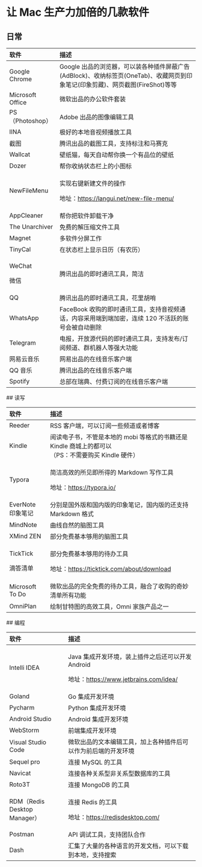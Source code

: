 # 让 Mac 生产力加倍的几款软件

## 日常

<table>
  <thead>
    <tr>
      <th style="text-align:left">&#x8F6F;&#x4EF6;</th>
      <th style="text-align:left">&#x63CF;&#x8FF0;</th>
    </tr>
  </thead>
  <tbody>
    <tr>
      <td style="text-align:left">Google Chrome</td>
      <td style="text-align:left">Google &#x51FA;&#x54C1;&#x7684;&#x6D4F;&#x89C8;&#x5668;&#xFF0C;&#x53EF;&#x4EE5;&#x88C5;&#x5404;&#x79CD;&#x63D2;&#x4EF6;&#x5C4F;&#x853D;&#x5E7F;&#x544A;(AdBlock)&#x3001;&#x6536;&#x7EB3;&#x6807;&#x7B7E;&#x9875;(OneTab)&#x3001;&#x6536;&#x85CF;&#x7F51;&#x9875;&#x5230;&#x5370;&#x8C61;&#x7B14;&#x8BB0;(&#x5370;&#x8C61;&#x526A;&#x85CF;)&#x3001;&#x7F51;&#x9875;&#x622A;&#x56FE;(FireShot)&#x7B49;&#x7B49;</td>
    </tr>
    <tr>
      <td style="text-align:left">Microsoft Office</td>
      <td style="text-align:left">&#x5FAE;&#x8F6F;&#x51FA;&#x54C1;&#x7684;&#x529E;&#x516C;&#x8F6F;&#x4EF6;&#x5957;&#x88C5;</td>
    </tr>
    <tr>
      <td style="text-align:left">PS&#xFF08;Photoshop&#xFF09;</td>
      <td style="text-align:left">Adobe &#x51FA;&#x54C1;&#x7684;&#x56FE;&#x50CF;&#x7F16;&#x8F91;&#x5DE5;&#x5177;</td>
    </tr>
    <tr>
      <td style="text-align:left">IINA</td>
      <td style="text-align:left">&#x6781;&#x597D;&#x7684;&#x672C;&#x5730;&#x97F3;&#x89C6;&#x9891;&#x64AD;&#x653E;&#x5DE5;&#x5177;</td>
    </tr>
    <tr>
      <td style="text-align:left">&#x622A;&#x56FE;</td>
      <td style="text-align:left">&#x817E;&#x8BAF;&#x51FA;&#x54C1;&#x7684;&#x622A;&#x56FE;&#x5DE5;&#x5177;&#xFF0C;&#x652F;&#x6301;&#x6807;&#x6CE8;&#x548C;&#x9A6C;&#x8D5B;&#x514B;</td>
    </tr>
    <tr>
      <td style="text-align:left">Wallcat</td>
      <td style="text-align:left">&#x58C1;&#x7EB8;&#x732B;&#xFF0C;&#x6BCF;&#x5929;&#x81EA;&#x52A8;&#x5E2E;&#x4F60;&#x6362;&#x4E00;&#x4E2A;&#x6709;&#x54C1;&#x4F4D;&#x7684;&#x58C1;&#x7EB8;</td>
    </tr>
    <tr>
      <td style="text-align:left">Dozer</td>
      <td style="text-align:left">&#x5E2E;&#x4F60;&#x6536;&#x7EB3;&#x72B6;&#x6001;&#x680F;&#x4E0A;&#x7684;&#x5C0F;&#x56FE;&#x6807;</td>
    </tr>
    <tr>
      <td style="text-align:left">NewFileMenu</td>
      <td style="text-align:left">
        <p>&#x5B9E;&#x73B0;&#x53F3;&#x952E;&#x65B0;&#x5EFA;&#x6587;&#x4EF6;&#x7684;&#x64CD;&#x4F5C;</p>
        <p>&#x5730;&#x5740;&#xFF1A;<a href="https://langui.net/new-file-menu/">https://langui.net/new-file-menu/</a>
        </p>
      </td>
    </tr>
    <tr>
      <td style="text-align:left">AppCleaner</td>
      <td style="text-align:left">&#x5E2E;&#x4F60;&#x628A;&#x8F6F;&#x4EF6;&#x5378;&#x8F7D;&#x5E72;&#x51C0;</td>
    </tr>
    <tr>
      <td style="text-align:left">The Unarchiver</td>
      <td style="text-align:left">&#x514D;&#x8D39;&#x7684;&#x89E3;&#x538B;&#x7F29;&#x6587;&#x4EF6;&#x5DE5;&#x5177;</td>
    </tr>
    <tr>
      <td style="text-align:left">Magnet</td>
      <td style="text-align:left">&#x591A;&#x8F6F;&#x4EF6;&#x5206;&#x5C4F;&#x5DE5;&#x4F5C;</td>
    </tr>
    <tr>
      <td style="text-align:left">TinyCal</td>
      <td style="text-align:left">&#x5728;&#x72B6;&#x6001;&#x680F;&#x4E0A;&#x663E;&#x793A;&#x65E5;&#x5386;&#xFF08;&#x6709;&#x519C;&#x5386;&#xFF09;</td>
    </tr>
    <tr>
      <td style="text-align:left">
        <p>WeChat</p>
        <p>&#x5FAE;&#x4FE1;</p>
      </td>
      <td style="text-align:left">&#x817E;&#x8BAF;&#x51FA;&#x54C1;&#x7684;&#x5373;&#x65F6;&#x901A;&#x8BAF;&#x5DE5;&#x5177;&#xFF0C;&#x7B80;&#x6D01;</td>
    </tr>
    <tr>
      <td style="text-align:left">QQ</td>
      <td style="text-align:left">&#x817E;&#x8BAF;&#x51FA;&#x54C1;&#x7684;&#x5373;&#x65F6;&#x901A;&#x8BAF;&#x5DE5;&#x5177;&#xFF0C;&#x82B1;&#x91CC;&#x80E1;&#x54E8;</td>
    </tr>
    <tr>
      <td style="text-align:left">WhatsApp</td>
      <td style="text-align:left">FaceBook &#x6536;&#x8D2D;&#x7684;&#x5373;&#x65F6;&#x901A;&#x8BAF;&#x5DE5;&#x5177;&#xFF0C;&#x652F;&#x6301;&#x97F3;&#x89C6;&#x9891;&#x901A;&#x8BDD;&#xFF0C;&#x5185;&#x5BB9;&#x91C7;&#x7528;&#x7AEF;&#x5230;&#x7AEF;&#x52A0;&#x5BC6;&#xFF0C;&#x8FDE;&#x7EED;
        120 &#x4E0D;&#x6D3B;&#x8DC3;&#x7684;&#x8D26;&#x53F7;&#x4F1A;&#x88AB;&#x81EA;&#x52A8;&#x5220;&#x9664;</td>
    </tr>
    <tr>
      <td style="text-align:left">Telegram</td>
      <td style="text-align:left">&#x7535;&#x62A5;&#xFF0C;&#x5F00;&#x653E;&#x6E90;&#x4EE3;&#x7801;&#x7684;&#x5373;&#x65F6;&#x901A;&#x8BAF;&#x5DE5;&#x5177;&#xFF0C;&#x652F;&#x6301;&#x53D1;&#x5E03;/&#x8BA2;&#x9605;&#x9891;&#x9053;&#x3001;&#x7FA4;&#x673A;&#x5668;&#x4EBA;&#x7B49;&#x5F3A;&#x5927;&#x529F;&#x80FD;</td>
    </tr>
    <tr>
      <td style="text-align:left">&#x7F51;&#x6613;&#x4E91;&#x97F3;&#x4E50;</td>
      <td style="text-align:left">&#x7F51;&#x6613;&#x51FA;&#x54C1;&#x7684;&#x5728;&#x7EBF;&#x97F3;&#x4E50;&#x5BA2;&#x6237;&#x7AEF;</td>
    </tr>
    <tr>
      <td style="text-align:left">QQ &#x97F3;&#x4E50;</td>
      <td style="text-align:left">&#x817E;&#x8BAF;&#x51FA;&#x54C1;&#x7684;&#x5728;&#x7EBF;&#x97F3;&#x4E50;&#x5BA2;&#x6237;&#x7AEF;</td>
    </tr>
    <tr>
      <td style="text-align:left">Spotify</td>
      <td style="text-align:left">&#x603B;&#x90E8;&#x5728;&#x745E;&#x5178;&#x3001;&#x4ED8;&#x8D39;&#x8BA2;&#x9605;&#x7684;&#x5728;&#x7EBF;&#x97F3;&#x4E50;&#x5BA2;&#x6237;&#x7AEF;</td>
    </tr>
  </tbody>
</table>## 读写

<table>
  <thead>
    <tr>
      <th style="text-align:left">&#x8F6F;&#x4EF6;</th>
      <th style="text-align:left">&#x63CF;&#x8FF0;</th>
    </tr>
  </thead>
  <tbody>
    <tr>
      <td style="text-align:left">Reeder</td>
      <td style="text-align:left">RSS &#x5BA2;&#x6237;&#x7AEF;&#xFF0C;&#x53EF;&#x4EE5;&#x8BA2;&#x9605;&#x4E00;&#x4E9B;&#x9891;&#x9053;&#x6216;&#x8005;&#x535A;&#x5BA2;</td>
    </tr>
    <tr>
      <td style="text-align:left">Kindle</td>
      <td style="text-align:left">&#x9605;&#x8BFB;&#x7535;&#x5B50;&#x4E66;&#xFF0C;&#x4E0D;&#x7BA1;&#x662F;&#x672C;&#x5730;&#x7684;
        mobi &#x7B49;&#x683C;&#x5F0F;&#x7684;&#x4E66;&#x7C4D;&#x8FD8;&#x662F; Kindle
        &#x5546;&#x57CE;&#x4E0A;&#x7684;&#x90FD;&#x53EF;&#x4EE5;
        <br />&#xFF08;PS&#xFF1A;&#x4E0D;&#x9700;&#x8981;&#x8D2D;&#x4E70; Kindle &#x786C;&#x4EF6;&#xFF09;</td>
    </tr>
    <tr>
      <td style="text-align:left">Typora</td>
      <td style="text-align:left">
        <p>&#x7B80;&#x6D01;&#x9AD8;&#x6548;&#x7684;&#x6240;&#x89C1;&#x5373;&#x6240;&#x5F97;&#x7684;
          Markdown &#x5199;&#x4F5C;&#x5DE5;&#x5177;</p>
        <p>&#x5730;&#x5740;&#xFF1A;<a href="https://typora.io/">https://typora.io/</a>
        </p>
      </td>
    </tr>
    <tr>
      <td style="text-align:left">EverNote
        <br />&#x5370;&#x8C61;&#x7B14;&#x8BB0;</td>
      <td style="text-align:left">&#x5206;&#x522B;&#x662F;&#x56FD;&#x5916;&#x7248;&#x548C;&#x56FD;&#x5185;&#x7248;&#x7684;&#x5370;&#x8C61;&#x7B14;&#x8BB0;&#xFF0C;&#x56FD;&#x5185;&#x7248;&#x7684;&#x8FD8;&#x652F;&#x6301;
        Markdown &#x683C;&#x5F0F;</td>
    </tr>
    <tr>
      <td style="text-align:left">MindNote</td>
      <td style="text-align:left">&#x66F2;&#x7EBF;&#x81EA;&#x7136;&#x7684;&#x8111;&#x56FE;&#x5DE5;&#x5177;</td>
    </tr>
    <tr>
      <td style="text-align:left">XMind ZEN</td>
      <td style="text-align:left">&#x90E8;&#x5206;&#x514D;&#x8D39;&#x57FA;&#x672C;&#x591F;&#x7528;&#x7684;&#x8111;&#x56FE;&#x5DE5;&#x5177;</td>
    </tr>
    <tr>
      <td style="text-align:left">
        <p>TickTick</p>
        <p>&#x6EF4;&#x7B54;&#x6E05;&#x5355;</p>
      </td>
      <td style="text-align:left">
        <p>&#x90E8;&#x5206;&#x514D;&#x8D39;&#x57FA;&#x672C;&#x591F;&#x7528;&#x7684;&#x5F85;&#x529E;&#x5DE5;&#x5177;</p>
        <p>&#x5730;&#x5740;&#xFF1A;<a href="https://ticktick.com/about/download">https://ticktick.com/about/download</a>
        </p>
      </td>
    </tr>
    <tr>
      <td style="text-align:left">Microsoft To Do</td>
      <td style="text-align:left">&#x5FAE;&#x8F6F;&#x51FA;&#x54C1;&#x7684;&#x5B8C;&#x5168;&#x514D;&#x8D39;&#x7684;&#x5F85;&#x529E;&#x5DE5;&#x5177;&#xFF0C;&#x878D;&#x5408;&#x4E86;&#x6536;&#x8D2D;&#x7684;&#x5947;&#x5999;&#x6E05;&#x5355;&#x6240;&#x6709;&#x529F;&#x80FD;</td>
    </tr>
    <tr>
      <td style="text-align:left">OmniPlan</td>
      <td style="text-align:left">&#x7ED8;&#x5236;&#x7518;&#x7279;&#x56FE;&#x7684;&#x9AD8;&#x6548;&#x5DE5;&#x5177;&#xFF0C;Omni
        &#x5BB6;&#x65CF;&#x4EA7;&#x54C1;&#x4E4B;&#x4E00;</td>
    </tr>
  </tbody>
</table>## 编程

<table>
  <thead>
    <tr>
      <th style="text-align:left">&#x8F6F;&#x4EF6;</th>
      <th style="text-align:left">&#x63CF;&#x8FF0;</th>
    </tr>
  </thead>
  <tbody>
    <tr>
      <td style="text-align:left">Intelli IDEA</td>
      <td style="text-align:left">
        <p>Java &#x96C6;&#x6210;&#x5F00;&#x53D1;&#x73AF;&#x5883;&#xFF0C;&#x88C5;&#x4E0A;&#x63D2;&#x4EF6;&#x4E4B;&#x540E;&#x8FD8;&#x53EF;&#x4EE5;&#x5F00;&#x53D1;
          Android</p>
        <p>&#x5730;&#x5740;&#xFF1A;<a href="https://www.jetbrains.com/idea/">https://www.jetbrains.com/idea/</a>
        </p>
      </td>
    </tr>
    <tr>
      <td style="text-align:left">Goland</td>
      <td style="text-align:left">Go &#x96C6;&#x6210;&#x5F00;&#x53D1;&#x73AF;&#x5883;</td>
    </tr>
    <tr>
      <td style="text-align:left">Pycharm</td>
      <td style="text-align:left">Python &#x96C6;&#x6210;&#x5F00;&#x53D1;&#x73AF;&#x5883;</td>
    </tr>
    <tr>
      <td style="text-align:left">Android Studio</td>
      <td style="text-align:left">Android &#x96C6;&#x6210;&#x5F00;&#x53D1;&#x73AF;&#x5883;</td>
    </tr>
    <tr>
      <td style="text-align:left">WebStorm</td>
      <td style="text-align:left">&#x524D;&#x7AEF;&#x96C6;&#x6210;&#x5F00;&#x53D1;&#x73AF;&#x5883;</td>
    </tr>
    <tr>
      <td style="text-align:left">Visual Studio Code</td>
      <td style="text-align:left">&#x5FAE;&#x8F6F;&#x51FA;&#x54C1;&#x7684;&#x6587;&#x672C;&#x7F16;&#x8F91;&#x5DE5;&#x5177;&#xFF0C;&#x52A0;&#x4E0A;&#x5404;&#x79CD;&#x63D2;&#x4EF6;&#x540E;&#x53EF;&#x4EE5;&#x4F5C;&#x4E3A;&#x524D;&#x540E;&#x7AEF;&#x7684;&#x5F00;&#x53D1;&#x73AF;&#x5883;</td>
    </tr>
    <tr>
      <td style="text-align:left">Sequel pro</td>
      <td style="text-align:left">&#x8FDE;&#x63A5; MySQL &#x7684;&#x5DE5;&#x5177;</td>
    </tr>
    <tr>
      <td style="text-align:left">Navicat</td>
      <td style="text-align:left">&#x8FDE;&#x63A5;&#x5404;&#x79CD;&#x5173;&#x7CFB;&#x578B;&#x975E;&#x5173;&#x7CFB;&#x578B;&#x6570;&#x636E;&#x5E93;&#x7684;&#x5DE5;&#x5177;</td>
    </tr>
    <tr>
      <td style="text-align:left">Roto3T</td>
      <td style="text-align:left">&#x8FDE;&#x63A5; MongoDB &#x7684;&#x5DE5;&#x5177;</td>
    </tr>
    <tr>
      <td style="text-align:left">RDM&#xFF08;Redis Desktop Manager&#xFF09;</td>
      <td style="text-align:left">
        <p>&#x8FDE;&#x63A5; Redis &#x7684;&#x5DE5;&#x5177;</p>
        <p>&#x5730;&#x5740;&#xFF1A;<a href="https://redisdesktop.com/">https://redisdesktop.com/</a>
        </p>
      </td>
    </tr>
    <tr>
      <td style="text-align:left">Postman</td>
      <td style="text-align:left">API &#x8C03;&#x8BD5;&#x5DE5;&#x5177;&#xFF0C;&#x652F;&#x6301;&#x56E2;&#x961F;&#x5408;&#x4F5C;</td>
    </tr>
    <tr>
      <td style="text-align:left">Dash</td>
      <td style="text-align:left">&#x6C47;&#x96C6;&#x4E86;&#x5927;&#x91CF;&#x7684;&#x5404;&#x79CD;&#x8BED;&#x8A00;&#x7684;&#x5F00;&#x53D1;&#x6587;&#x6863;&#xFF0C;&#x53EF;&#x4EE5;&#x4E0B;&#x8F7D;&#x5230;&#x672C;&#x5730;&#xFF0C;&#x652F;&#x6301;&#x641C;&#x7D22;</td>
    </tr>
  </tbody>
</table>

